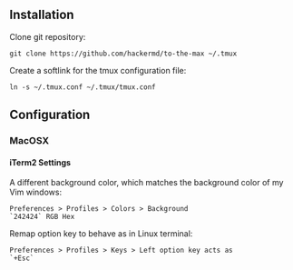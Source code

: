 ## Installation

Clone git repository:


    git clone https://github.com/hackermd/to-the-max ~/.tmux


Create a softlink for the tmux configuration file:

    ln -s ~/.tmux.conf ~/.tmux/tmux.conf


## Configuration

### MacOSX

#### iTerm2 Settings

A different background color, which matches the background color of my Vim windows:

    Preferences > Profiles > Colors > Background
    `242424` RGB Hex

Remap option key to behave as in Linux terminal:

    Preferences > Profiles > Keys > Left option key acts as
    `+Esc`
